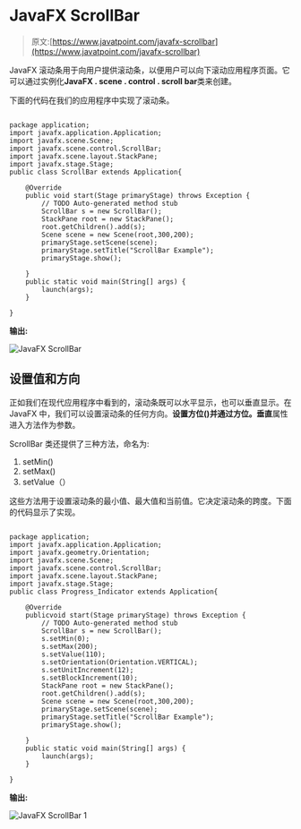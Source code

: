 # JavaFX ScrollBar

> 原文:[https://www.javatpoint.com/javafx-scrollbar](https://www.javatpoint.com/javafx-scrollbar)

JavaFX 滚动条用于向用户提供滚动条，以便用户可以向下滚动应用程序页面。它可以通过实例化**JavaFX . scene . control . scroll bar**类来创建。

下面的代码在我们的应用程序中实现了滚动条。

```

package application;
import javafx.application.Application;
import javafx.scene.Scene;
import javafx.scene.control.ScrollBar;
import javafx.scene.layout.StackPane;
import javafx.stage.Stage;
public class ScrollBar extends Application{

	@Override
	public void start(Stage primaryStage) throws Exception {
		// TODO Auto-generated method stub
		ScrollBar s = new ScrollBar();
		StackPane root = new StackPane();
		root.getChildren().add(s);
		Scene scene = new Scene(root,300,200);
		primaryStage.setScene(scene);
		primaryStage.setTitle("ScrollBar Example");
		primaryStage.show();

	}
	public static void main(String[] args) {
		launch(args);
	}

}

```

**输出:**

![JavaFX ScrollBar](../Images/a534b107f544fff507526b5b33911278.png)

## 设置值和方向

正如我们在现代应用程序中看到的，滚动条既可以水平显示，也可以垂直显示。在 JavaFX 中，我们可以设置滚动条的任何方向。**设置方位()**并通过**方位。垂直**属性进入方法作为参数。

ScrollBar 类还提供了三种方法，命名为:

1.  setMin()
2.  setMax()
3.  setValue（）

这些方法用于设置滚动条的最小值、最大值和当前值。它决定滚动条的跨度。下面的代码显示了实现。

```

package application;
import javafx.application.Application;
import javafx.geometry.Orientation;
import javafx.scene.Scene;
import javafx.scene.control.ScrollBar;
import javafx.scene.layout.StackPane;
import javafx.stage.Stage;
public class Progress_Indicator extends Application{

	@Override
	publicvoid start(Stage primaryStage) throws Exception {
		// TODO Auto-generated method stub
		ScrollBar s = new ScrollBar();
		s.setMin(0);
		s.setMax(200);
		s.setValue(110);
		s.setOrientation(Orientation.VERTICAL);
		s.setUnitIncrement(12);
		s.setBlockIncrement(10);
		StackPane root = new StackPane();
		root.getChildren().add(s);
		Scene scene = new Scene(root,300,200);
		primaryStage.setScene(scene);
		primaryStage.setTitle("ScrollBar Example");
		primaryStage.show();

	}
	public static void main(String[] args) {
		launch(args);
	}

}

```

**输出:**

![JavaFX ScrollBar 1](../Images/3ca06fc5541bd0db685ed9343306ceda.png)